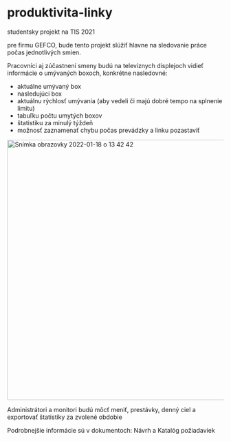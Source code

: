 # produktivita-linky
studentsky projekt na TIS 2021

pre firmu GEFCO, bude tento projekt slúžiť hlavne na sledovanie práce počas jednotlivých smien.

Pracovníci aj zúčastnení smeny budú na televíznych displejoch vidieť informácie o umývaných boxoch, konkrétne nasledovné:
- aktuálne umývaný box
- nasledujúci box 
- aktuálnu rýchlosť umývania (aby vedeli či majú dobré tempo na splnenie limitu)
- tabuľku počtu umytých boxov
- štatistiku za minulý týždeň
- možnosť zaznamenať chybu počas prevádzky a linku pozastaviť

<img width="605" alt="Snímka obrazovky 2022-01-18 o 13 42 42" src="https://user-images.githubusercontent.com/79453298/149940270-62fbc381-8daa-4514-954a-1d24213772c6.png">


Administrátori a monitori budú môcť meniť, prestávky, denný ciel a exportovať štatistiky za zvolené obdobie

Podrobnejšie informácie sú v dokumentoch: Návrh a Katalóg požiadaviek

